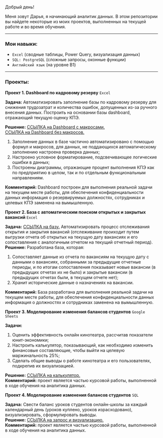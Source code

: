 Добрый день!

Меня зовут Дарья, я начинающий аналитик данных. В этом репозитории вы найдете некоторые из моих проектов, выполненных на текущей работе и во время обучения. 
____
### **Мои навыки:**

- `Excel` (сводные таблицы, Power Query, визуализация данных)
- `SQL: PostgreSQL` (сложные запросы, оконные функции)
- `Английский язык` (на уровне B1)
____
### **Проекты:**

**Проект 1. Dashboard по кадровому резерву** `Excel`

**Задача:** Автоматизировать заполнение базы по кадровому резерву для снижения трудозатрат и количества ошибок, допущенных из-за ручного внесения данных. Построить на основании базы dashboard, отражающий текущую оценку КПЭ.

**Решение:** [ССЫЛКА на Dashboard с макросами.](https://github.com/Daria-Pokopaeva/data-analyst-portfolio/blob/main/%D0%9F%D1%80%D0%BE%D0%B5%D0%BA%D1%82%201.%20Dashboard_%D0%BA%D0%B0%D0%B4%D1%80%D0%BE%D0%B2%D1%8B%D0%B9%20%D1%80%D0%B5%D0%B7%D0%B5%D1%80%D0%B2.xlsm) <br/> 
[ССЫЛКА на Dashboard без макросов.](https://github.com/Daria-Pokopaeva/data-analyst-portfolio/blob/main/%D0%9F%D1%80%D0%BE%D0%B5%D0%BA%D1%82%201.%20Dashboard_%D0%BA%D0%B0%D0%B4%D1%80%D0%BE%D0%B2%D1%8B%D0%B9%20%D1%80%D0%B5%D0%B7%D0%B5%D1%80%D0%B2.xlsm)
1. Заполнение данных в базе частично автоматизировано с помощью формул и макросов, для данных, не поддающихся автоматическому заполнению настроена проверка данных;
2. Настроено условное форматирование, подсвечивающее логические ошибки в данных;
3. Построены диаграммы, отражающие процент выполнения КПЭ как по предприятию в целом, так и по отдельным функциональным направлениям.

**Комментарий:** Dashboard построен для выполнения реальной задачи на текущем месте работы, для обеспечения конфиденциальности данных информация о резервируемых должностях, сотрудниках и целевых КПЭ заменена на вымышленную. 


**Проект 2. База с автоматическим поиском открытых и закрытых вакансий** `Excel` 

**Задача:** [ССЫЛКА на базу.](https://github.com/Daria-Pokopaeva/data-analyst-portfolio/blob/main/%D0%9F%D1%80%D0%BE%D0%B5%D0%BA%D1%82%202.%20%D0%91%D0%B0%D0%B7%D0%B0%20%D0%B2%D0%B0%D0%BA%D0%B0%D0%BD%D1%81%D0%B8%D0%B9.xlsx) Автоматизировать процесс отслеживания открытия и закрытия вакансий (отслеживание проиходит путем выгрузки отчета об открытых на текущую дату вакансиях и его сопоставления с аналогичным отчетом на текущий отчетный период). <br/>
**Решение:** Разработана база, которая:
1. Сопоставляет данные из отчета по вакансиям на текущую дату с данными о вакансиях, собранными за предыдущие отчетные периоды, и по итогам сопоставления показывает новые вакансии (в предыдущих отчетах их не было) и закрытые вакансии (в предыдущих отчетах были, в текущем отчете нет); <br/>
2. Хранит исторические данные о назначениях на вакансии.

**Комментарий:** База разработана для выполнения реальной задачи на текущем месте работы, для обеспечения конфиденциальности данных информация о должностях и сотрудниках заменена на вымышленную. 


**Проект 3. Моделирование изменения балансов студентов** `Google Sheets`

**Задачи:** 
1. Оценить эффективность онлайн кинотеатра, рассчитав показатели юнит-экономики;
2. Настроить калькулятор, показывающий, как необходимо изменить финансовые составляющие, чтобы выйти на целевую маржинальность 25%;  <br/>
3. Сделать общие выводы о работе кинотеатра и его пользователях, подкрепив их визуализацией.

**Решение:** [ССЫЛКА на калькулятор.](https://docs.google.com/spreadsheets/d/1ulFr18UkjfJJOPd9dX-d_mUUBTcp3lif/edit#gid=2115260105)<br/>
**Комментарий:** проект является частью курсовой работы, выполненной в ходе обучения на аналитика данных. 

**Проект 4. Моделирование изменения балансов студентов** `SQL`

**Задача:** Свести баланс уроков студентов онлайн-школы за каждый календарный день (уроков куплено, уроков израсходовано), визуализировать, сформулировать выводы. <br/>
**Решение:** [ССЫЛКА на запрос и визуализацию.](https://docs.google.com/document/d/1fx1BtBvl18P9u4kssKWPRDsqv3WRJl3PSfWpC11Q_Ds/edit )<br/>
**Комментарий:** проект является частью курсовой работы, выполненной в ходе обучения на аналитика данных. 
